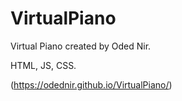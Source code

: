 # VirtualPiano

Virtual Piano created by Oded Nir.

HTML, JS, CSS.

(https://odednir.github.io/VirtualPiano/)
